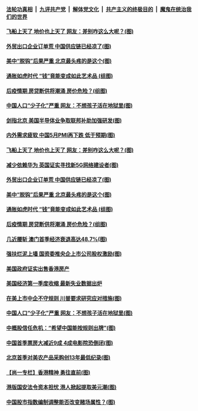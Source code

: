 ####  [法轮功真相](../../../../basic/blob/master/README.md?t=06010701) &nbsp;|&nbsp; [九评共产党](../../../../9ping.md/blob/master/README.md?t=06010701) &nbsp;|&nbsp; [解体党文化](../../../../jtdwh.md/blob/master/README.md?t=06010701)  &nbsp;|&nbsp; [共产主义的终极目的](../../../../gczydzjmd.md/blob/master/README.md?t=06010701) &nbsp;|&nbsp; [魔鬼在统治我们的世界](../../../../mgztzwmdsj.md/blob/master/README.md?t=06010701) 

#### [飞船上天了 地价也上天了 网友：差别咋这么大呢？(图)](../pages/p5/935075.md?t=06010701) 

#### [外贸出口企业订单荒 中国供应链已经凉了(图)](../pages/p5/935006.md?t=06010701) 

#### [美中“脱钩”后果严重 北京最头疼的是这个(图)](../pages/p5/934995.md?t=06010701) 

#### [通胀如虎时代 “钱”竟能变成如此艺术品 (组图)](../pages/p5/935007.md?t=06010701) 

#### [后疫情期 房贷断供将潮涌 房价危险？(组图)](../pages/p5/935010.md?t=06010701) 

#### [中国人口“少子化”严重 网友：不想孩子活在地狱里(图)](../pages/p5/934901.md?t=06010701) 

#### [剑指北京 美国半导体业争取联邦补助加强研发(图)](../pages/p5/935093.md?t=06010701) 

#### [内外需求疲软 中国5月PMI再下跌 低于预期(图)](../pages/p5/935088.md?t=06010701) 

#### [飞船上天了 地价也上天了 网友：差别咋这么大呢？(图)](../pages/p5/935075.md?t=06010701) 

#### [减少依赖华为 英国证实寻找新5G网络建设者(图)](../pages/p5/935048.md?t=06010701) 

#### [外贸出口企业订单荒 中国供应链已经凉了(图)](../pages/p5/935006.md?t=06010701) 

#### [美中“脱钩”后果严重 北京最头疼的是这个(图)](../pages/p5/934995.md?t=06010701) 

#### [通胀如虎时代 “钱”竟能变成如此艺术品 (组图)](../pages/p5/935007.md?t=06010701) 

#### [后疫情期 房贷断供将潮涌 房价危险？(组图)](../pages/p5/935010.md?t=06010701) 

#### [几近腰斩 澳门首季经济衰退高达48.7%(图)](../pages/p5/935024.md?t=06010701) 

#### [强扶烂泥上墙 国资委推央企上市公司股权激励(图)](../pages/p5/935016.md?t=06010701) 

#### [美国政府证实出售香港房产](../pages/p5/935009.md?t=06010701) 

#### [美国经济第一季度收缩 最新失业数据出炉](../pages/p5/934976.md?t=06010701) 

#### [在美上市中企不守规则 川普要求研究应对措施(图)](../pages/p5/934973.md?t=06010701) 

#### [中国人口“少子化”严重 网友：不想孩子活在地狱里(图)](../pages/p5/934901.md?t=06010701) 

#### [中概股信任危机：“希望中国能按规则出牌”(图)](../pages/p5/934971.md?t=06010701) 

#### [中国首季票房大减近9成 4成电影院恐倒闭(图)](../pages/p5/934970.md?t=06010701) 

#### [北京首季对美农产品采购创13年最低纪录(图)](../pages/p5/934968.md?t=06010701) 

#### [【尚一专栏】香港精神 勇往直前(图)](../pages/p5/934918.md?t=06010701) 

#### [港版国安法令资本担忧 港人掀起提取美元潮(图)](../pages/p5/934877.md?t=06010701) 

#### [中国股市指数编制调整能否改变赌场属性？(图)](../pages/p5/934889.md?t=06010701) 

